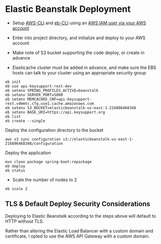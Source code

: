 # Elastic Beanstalk Deployment

- Setup [AWS-CLI](https://docs.aws.amazon.com/cli/latest/userguide/getting-started-install.html) and [eb-CLI](https://docs.aws.amazon.com/elasticbeanstalk/latest/dg/eb-cli3-install.html) using an [AWS IAM user via your AWS account](https://us-east-1.console.aws.amazon.com/iamv2/home?region=us-east-1#/users)

- Enter into project directory, and initialize and deploy to your AWS account

- Make note of S3 bucket supporting the code deploy, or create in advance

- Elasticache cluster must be added in advance, and make sure the EBS hosts can talk to your cluster using an appropriate security group


```
eb init
eb use api-keysupport-rest-dev
eb setenv SPRING_PROFILES_ACTIVE=beanstalk
eb setenv SERVER_PORT=5000
eb setenv MEMCACHED_CNF=api-keysupport-rest.vdmmtc.cfg.use1.cache.amazonaws.com
eb setenv S3_BUCKET=elasticbeanstalk-us-east-1-216896468348
eb setenv BASE_URI=https://api.keysupport.org
eb list
eb create --single
```

Deploy the configuration directory to the bucket

```
aws s3 sync configuration s3://elasticbeanstalk-us-east-1-216896468348/configuration
```

Deploy the application

```
mvn clean package spring-boot:repackage
eb deploy
eb status
```
- Scale the number of nodes to 2

```
eb scale 2
```

## TLS & Default Deploy Security Considerations

Deploying to Elastic Beanstalk according to the steps above will default to HTTP without TLS.

Rather than altering the Elastic Load Balancer with a custom domain and certificate, I opted to use the AWS API Gateway with a custom domain.